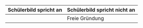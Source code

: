 | Schülerbild spricht an | Schülerbild spricht nicht an |
| ---------------------- | ---------------------------- |
|                        | Freie Gründung          |
